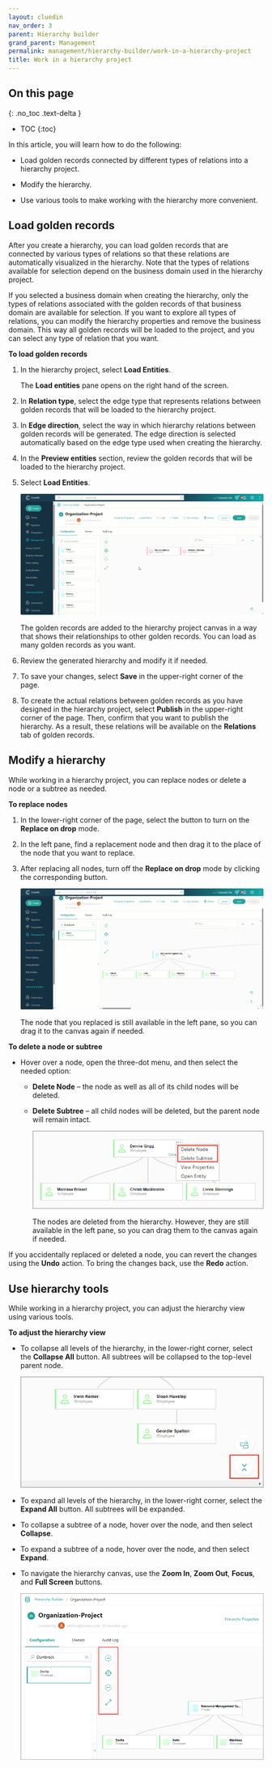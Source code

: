 ```yaml
---
layout: cluedin
nav_order: 3
parent: Hierarchy builder
grand_parent: Management
permalink: management/hierarchy-builder/work-in-a-hierarchy-project
title: Work in a hierarchy project
---
```

## On this page
{: .no_toc .text-delta }
- TOC
{:toc}

In this article, you will learn how to do the following:

- Load golden records connected by different types of relations into a hierarchy project.

- Modify the hierarchy.

- Use various tools to make working with the hierarchy more convenient.

## Load golden records

After you create a hierarchy, you can load golden records that are connected by various types of relations so that these relations are automatically visualized in the hierarchy. Note that the types of relations available for selection depend on the business domain used in the hierarchy project.

If you selected a business domain when creating the hierarchy, only the types of relations associated with the golden records of that business domain are available for selection. If you want to explore all types of relations, you can modify the hierarchy properties and remove the business domain. This way all golden records will be loaded to the project, and you can select any type of relation that you want.

**To load golden records**

1. In the hierarchy project, select **Load Entities**.

   The **Load entities** pane opens on the right hand of the screen.

1. In **Relation type**, select the edge type that represents relations between golden records that will be loaded to the hierarchy project.

1. In **Edge direction**, select the way in which hierarchy relations between golden records will be generated. The edge direction is selected automatically based on the edge type used when creating the hierarchy.

1. In the **Preview entities** section, review the golden records that will be loaded to the hierarchy project.

1. Select **Load Entities**.

    ![load_entities.gif](../../../assets/images/management/hierarchy-builder/load_entities.gif)

    The golden records are added to the hierarchy project canvas in a way that shows their relationships to other golden records. You can load as many golden records as you want.

1. Review the generated hierarchy and modify it if needed.

1. To save your changes, select **Save** in the upper-right corner of the page.

1. To create the actual relations between golden records as you have designed in the hierarchy project, select **Publish** in the upper-right corner of the page. Then, confirm that you want to publish the hierarchy. As a result, these relations will be available on the **Relations** tab of golden records.

## Modify a hierarchy

While working in a hierarchy project, you can replace nodes or delete a node or a subtree as needed.

**To replace nodes**

1. In the lower-right corner of the page, select the button to turn on the **Replace on drop** mode.

1. In the left pane, find a replacement node and then drag it to the place of the node that you want to replace.

1. After replacing all nodes, turn off the **Replace on drop** mode by clicking the corresponding button.

    ![replace_node.gif](../../../assets/images/management/hierarchy-builder/replace_node.gif)

    The node that you replaced is still available in the left pane, so you can drag it to the canvas again if needed.

**To delete a node or subtree**

- Hover over a node, open the three-dot menu, and then select the needed option:

    - **Delete Node** – the node as well as all of its child nodes will be deleted.

    - **Delete Subtree** – all child nodes will be deleted, but the parent node will remain intact.

        ![delete-notes-1.png](../../../assets/images/management/hierarchy-builder/delete-notes-1.png)

        The nodes are deleted from the hierarchy. However, they are still available in the left pane, so you can drag them to the canvas again if needed.

If you accidentally replaced or deleted a node, you can revert the changes using the **Undo** action. To bring the changes back, use the **Redo** action.

## Use hierarchy tools

While working in a hierarchy project, you can adjust the hierarchy view using various tools.

**To adjust the hierarchy view**

- To collapse all levels of the hierarchy, in the lower-right corner, select the **Collapse All** button. All subtrees will be collapsed to the top-level parent node.

    ![collapse-hierarchy.png](../../../assets/images/management/hierarchy-builder/collapse-hierarchy.png)

- To expand all levels of the hierarchy, in the lower-right corner, select the **Expand All** button. All subtrees will be expanded.

- To collapse a subtree of a node, hover over the node, and then select **Collapse**.

- To expand a subtree of a node, hover over the node, and then select **Expand**.

- To navigate the hierarchy canvas, use the **Zoom In**, **Zoom Out**, **Focus**, and **Full Screen** buttons.

    ![hierarchy_navigation_buttons.png](../../../assets/images/management/hierarchy-builder/hierarchy_navigation_buttons.png)